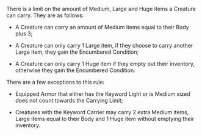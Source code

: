 There is a limit on the amount of Medium, Large and Huge items a Creature can carry. They are as follows:

- A Creature can carry an amount of Medium items equal to their Body plus 3;

- A Creature can only carry 1 Large item, if they choose to carry another Large item, they gain the Encumbered Condition;

- A Creature can only carry 1 Huge item if they empty out their inventory, otherwise they gain the Encumbered Condition.

There are a few exceptions to this rule:

- Equipped Armor that either has the Keyword Light or is Medium sized does not count towards the Carrying Limit;

- Creatures with the Keyword Carrier may carry 2 extra Medium items, Large items equal to their Body and 1 Huge item without emptying their inventory.